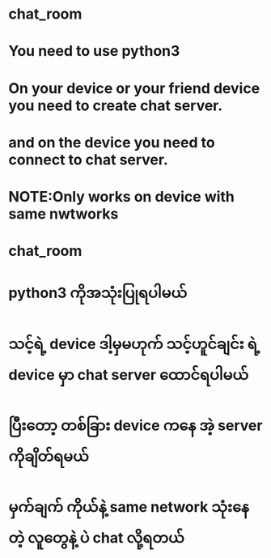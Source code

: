 # chat_room
# You need to use python3
# On your device or your friend device you need to create chat server.
# and on the device you need to connect to chat server.
# NOTE:Only works on device with same nwtworks

# chat_room
# python3 ကိုအသုံးပြုရပါမယ်
# သင့်ရဲ့ device ဒါ့မှမဟုက် သင့်ဟူင်ချင်း ရဲ့ device မှာ chat server ထောင်ရပါမယ်
# ပြီးတော့ တစ်ခြား device ကနေ အဲ့ server ကိုချိတ်ရမယ်
# မှက်ချက် ကိုယ်နဲ့ same network သုံးနေတဲ့ လူတွေနဲ့ ပဲ chat လို့ရတယ်
